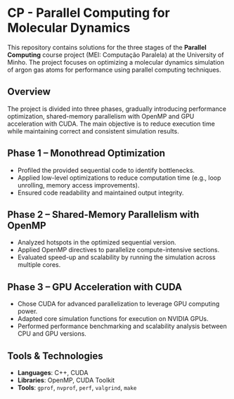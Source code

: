 # CP - Parallel Computing for Molecular Dynamics
 
This repository contains solutions for the three stages of the **Parallel Computing** course project (MEI: Computação Paralela) at the University of Minho. The project focuses on optimizing a molecular dynamics simulation of argon gas atoms for performance using parallel computing techniques.

## Overview

The project is divided into three phases, gradually introducing performance optimization, shared-memory parallelism with OpenMP and GPU acceleration with CUDA. The main objective is to reduce execution time while maintaining correct and consistent simulation results.

## Phase 1 – Monothread Optimization

- Profiled the provided sequential code to identify bottlenecks.
- Applied low-level optimizations to reduce computation time (e.g., loop unrolling, memory access improvements).
- Ensured code readability and maintained output integrity.

## Phase 2 – Shared-Memory Parallelism with OpenMP

- Analyzed hotspots in the optimized sequential version.
- Applied OpenMP directives to parallelize compute-intensive sections.
- Evaluated speed-up and scalability by running the simulation across multiple cores.

## Phase 3 – GPU Acceleration with CUDA

- Chose CUDA for advanced parallelization to leverage GPU computing power.
- Adapted core simulation functions for execution on NVIDIA GPUs.
- Performed performance benchmarking and scalability analysis between CPU and GPU versions.

## Tools & Technologies

- **Languages**: C++, CUDA 
- **Libraries**: OpenMP, CUDA Toolkit
- **Tools**: `gprof`, `nvprof`, `perf`, `valgrind`, `make`
